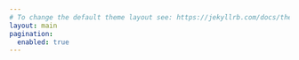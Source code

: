 ```yaml
---
# To change the default theme layout see: https://jekyllrb.com/docs/themes/#overriding-theme-defaults
layout: main
pagination:
  enabled: true
---
```

